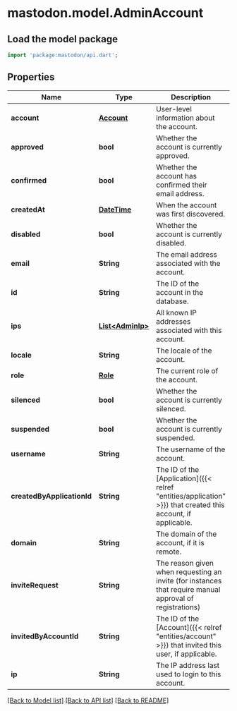 # mastodon.model.AdminAccount

## Load the model package
```dart
import 'package:mastodon/api.dart';
```

## Properties
Name | Type | Description | Notes
------------ | ------------- | ------------- | -------------
**account** | [**Account**](Account.md) | User-level information about the account. | 
**approved** | **bool** | Whether the account is currently approved. | 
**confirmed** | **bool** | Whether the account has confirmed their email address. | 
**createdAt** | [**DateTime**](DateTime.md) | When the account was first discovered. | 
**disabled** | **bool** | Whether the account is currently disabled. | 
**email** | **String** | The email address associated with the account. | 
**id** | **String** | The ID of the account in the database. | 
**ips** | [**List&lt;AdminIp&gt;**](AdminIp.md) | All known IP addresses associated with this account. | 
**locale** | **String** | The locale of the account. | 
**role** | [**Role**](Role.md) | The current role of the account. | 
**silenced** | **bool** | Whether the account is currently silenced. | 
**suspended** | **bool** | Whether the account is currently suspended. | 
**username** | **String** | The username of the account. | 
**createdByApplicationId** | **String** | The ID of the [Application]({{< relref \"entities/application\" >}}) that created this account, if applicable. | [optional] 
**domain** | **String** | The domain of the account, if it is remote. | [optional] 
**inviteRequest** | **String** | The reason given when requesting an invite (for instances that require manual approval of registrations) | [optional] 
**invitedByAccountId** | **String** | The ID of the [Account]({{< relref \"entities/account\" >}}) that invited this user, if applicable. | [optional] 
**ip** | **String** | The IP address last used to login to this account. | [optional] 

[[Back to Model list]](../README.md#documentation-for-models) [[Back to API list]](../README.md#documentation-for-api-endpoints) [[Back to README]](../README.md)


